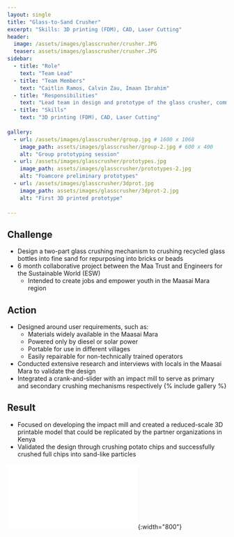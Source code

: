```yaml
---
layout: single
title: "Glass-to-Sand Crusher"
excerpt: "Skills: 3D printing (FDM), CAD, Laser Cutting"
header:
  image: /assets/images/glasscrusher/crusher.JPG
  teaser: assets/images/glasscrusher/crusher.JPG
sidebar:
  - title: "Role"
    text: "Team Lead"
  - title: "Team Members"
    text: "Caitlin Ramos, Calvin Zau, Imaan Ibrahim"
  - title: "Responsibilities"
    text: "Lead team in design and prototype of the glass crusher, communicate with partner organization and collaborators in Kenya"
  - title: "Skills"
    text: "3D printing (FDM), CAD, Laser Cutting"

gallery:
  - url: /assets/images/glasscrusher/group.jpg # 1600 x 1068
    image_path: assets/images/glasscrusher/group-2.jpg # 600 x 400
    alt: "Group prototyping session"
  - url: /assets/images/glasscrusher/prototypes.jpg
    image_path: assets/images/glasscrusher/prototypes-2.jpg
    alt: "Foamcore preliminary prototypes"
  - url: /assets/images/glasscrusher/3dprot.jpg
    image_path: assets/images/glasscrusher/3dprot-2.jpg
    alt: "First 3D printed prototype"

---
```

## Challenge
* Design a two-part glass crushing mechanism to crushing recycled glass bottles into fine sand for repurposing into bricks or beads 
* 6 month collaborative project between the Maa Trust and Engineers for the Sustainable World (ESW)
  * Intended to create jobs and empower youth in the Maasai Mara region

## Action
* Designed around user requirements, such as:
  * Materials widely available in the Maasai Mara
  * Powered only by diesel or solar power
  * Portable for use in different villages
  * Easily repairable for non-technically trained operators
* Conducted extensive research and interviews with locals in the Maasai Mara to validate the design
* Integrated a crank-and-slider with an impact mill to serve as primary and secondary crushing mechanisms respectively
{% include gallery %}

## Result
* Focused on developing the impact mill and created a reduced-scale 3D printable model that could be replicated by the partner organizations in Kenya
* Validated the design through crushing potato chips and successfully crushed full chips into sand-like particles

![Poster](/assets/images/glasscrusher/finalposter.pdf){:width="800"}
